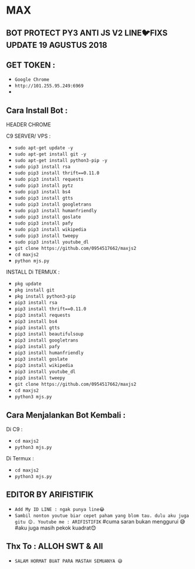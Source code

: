 # MAX
BOT PROTECT PY3 ANTI JS V2 LINE🐦FIXS UPDATE 19 AGUSTUS 2018
------
GET TOKEN :
------
- `Google Chrome`
- `http://101.255.95.249:6969`
-
Cara Install Bot :
------
HEADER CHROME

C9 SERVER/ VPS :
- `sudo apt-get update -y`
- `sudo apt-get install git -y`
- `sudo apt-get install python3-pip -y`
- `sudo pip3 install rsa`
- `sudo pip3 install thrift==0.11.0`
- `sudo pip3 install requests`
- `sudo pip3 install pytz`
- `sudo pip3 install bs4`
- `sudo pip3 install gtts`
- `sudo pip3 install googletrans`
- `sudo pip3 install humanfriendly`
- `sudo pip3 install goslate`
- `sudo pip3 install pafy`
- `sudo pip3 install wikipedia`
- `sudo pip3 install tweepy`
- `sudo pip3 install youtube_dl`
- `git clone https://github.com/0954517662/maxjs2`
- `cd maxjs2`
- `python mjs.py`

INSTALL Di TERMUX :
- `pkg update`
- `pkg install git`
- `pkg install python3-pip`
- `pip3 install rsa`
- `pip3 install thrift==0.11.0`
- `pip3 install requests`
- `pip3 install bs4`
- `pip3 install gtts`
- `pip3 install beautifulsoup`
- `pip3 install googletrans`
- `pip3 install pafy`
- `pip3 install humanfriendly`
- `pip3 install goslate`
- `pip3 install wikipedia`
- `pip3 install youtube_dl`
- `pip3 install tweepy`
- `git clone https://github.com/0954517662/maxjs2`
- `cd maxjs2`
- `python3 mjs.py`

Cara Menjalankan Bot Kembali :
------
Di C9 :
- `cd maxjs2`
- `python3 mjs.py`

Di Termux :
- `cd maxjs2`
- `python3 mjs.py`


EDITOR BY ARIFISTIFIK
------
- `Add My ID LINE : ngak punya line😂`
- `Sambil nonton youtue biar cepet paham yang blom tau. dulu aku juga gitu 😊. Youtube me : ARIFISTIFIK`
#cuma saran bukan menggurui 😅
#aku juga masih pekok kuadrat😊

Thx To : ALLOH SWT & All
------
- `SALAM HORMAT BUAT PARA MASTAH SEMUANYA 😅 `


